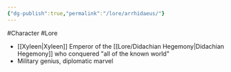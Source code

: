 ```yaml
---
{"dg-publish":true,"permalink":"/lore/arrhidaeus/"}
---
```



#Character #Lore

- [[Xyleen\|Xyleen]] Emperor of the [[Lore/Didachian Hegemony\|Didachian Hegemony]] who conquered "all of the known world"
- Military genius, diplomatic marvel